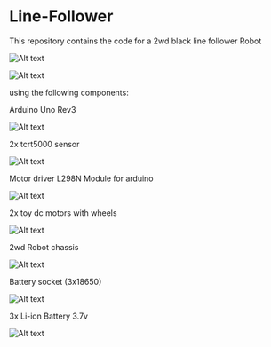 # Line-Follower
This repository contains the code for a 2wd black line follower Robot 

![Alt text](images/pic1.jpg)

![Alt text](images/pic2.jpg)


using the following components:

Arduino Uno Rev3

![Alt text](images/IMG_3442.jpg)

2x tcrt5000 sensor

![Alt text](images/IMG_3066.jpg)

Motor driver L298N Module for arduino

![Alt text](images/IMG_3358.jpg)

2x toy dc motors with wheels

![Alt text](images/IMG_3359.jpg)

2wd Robot chassis

![Alt text](images/IMG_3361.jpg)

Battery socket (3x18650)

![Alt text](images/IMG_3362.jpg)

3x Li-ion Battery 3.7v

![Alt text](images/IMG_3363.jpg)
